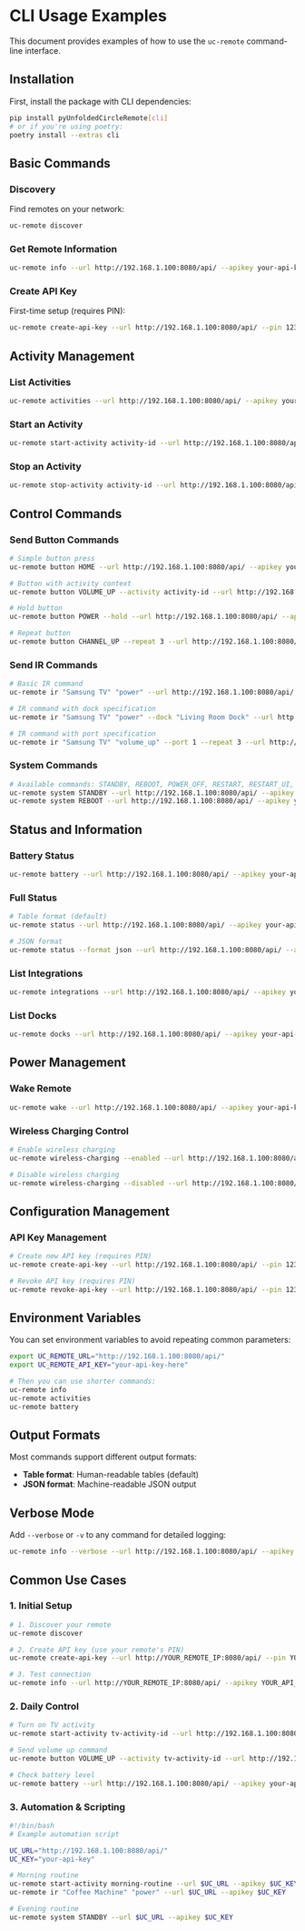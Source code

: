 # CLI Usage Examples

This document provides examples of how to use the `uc-remote` command-line interface.

## Installation

First, install the package with CLI dependencies:

```bash
pip install pyUnfoldedCircleRemote[cli]
# or if you're using poetry:
poetry install --extras cli
```

## Basic Commands

### Discovery
Find remotes on your network:
```bash
uc-remote discover
```

### Get Remote Information
```bash
uc-remote info --url http://192.168.1.100:8080/api/ --apikey your-api-key
```

### Create API Key
First-time setup (requires PIN):
```bash
uc-remote create-api-key --url http://192.168.1.100:8080/api/ --pin 1234
```

## Activity Management

### List Activities
```bash
uc-remote activities --url http://192.168.1.100:8080/api/ --apikey your-api-key
```

### Start an Activity
```bash
uc-remote start-activity activity-id --url http://192.168.1.100:8080/api/ --apikey your-api-key
```

### Stop an Activity  
```bash
uc-remote stop-activity activity-id --url http://192.168.1.100:8080/api/ --apikey your-api-key
```

## Control Commands

### Send Button Commands
```bash
# Simple button press
uc-remote button HOME --url http://192.168.1.100:8080/api/ --apikey your-api-key

# Button with activity context
uc-remote button VOLUME_UP --activity activity-id --url http://192.168.1.100:8080/api/ --apikey your-api-key

# Hold button
uc-remote button POWER --hold --url http://192.168.1.100:8080/api/ --apikey your-api-key

# Repeat button
uc-remote button CHANNEL_UP --repeat 3 --url http://192.168.1.100:8080/api/ --apikey your-api-key
```

### Send IR Commands
```bash
# Basic IR command
uc-remote ir "Samsung TV" "power" --url http://192.168.1.100:8080/api/ --apikey your-api-key

# IR command with dock specification
uc-remote ir "Samsung TV" "power" --dock "Living Room Dock" --url http://192.168.1.100:8080/api/ --apikey your-api-key

# IR command with port specification
uc-remote ir "Samsung TV" "volume_up" --port 1 --repeat 3 --url http://192.168.1.100:8080/api/ --apikey your-api-key
```

### System Commands
```bash
# Available commands: STANDBY, REBOOT, POWER_OFF, RESTART, RESTART_UI, RESTART_CORE
uc-remote system STANDBY --url http://192.168.1.100:8080/api/ --apikey your-api-key
uc-remote system REBOOT --url http://192.168.1.100:8080/api/ --apikey your-api-key
```

## Status and Information

### Battery Status
```bash
uc-remote battery --url http://192.168.1.100:8080/api/ --apikey your-api-key
```

### Full Status
```bash
# Table format (default)
uc-remote status --url http://192.168.1.100:8080/api/ --apikey your-api-key

# JSON format
uc-remote status --format json --url http://192.168.1.100:8080/api/ --apikey your-api-key
```

### List Integrations
```bash
uc-remote integrations --url http://192.168.1.100:8080/api/ --apikey your-api-key
```

### List Docks
```bash
uc-remote docks --url http://192.168.1.100:8080/api/ --apikey your-api-key
```

## Power Management

### Wake Remote
```bash
uc-remote wake --url http://192.168.1.100:8080/api/ --apikey your-api-key
```

### Wireless Charging Control
```bash
# Enable wireless charging
uc-remote wireless-charging --enabled --url http://192.168.1.100:8080/api/ --apikey your-api-key

# Disable wireless charging  
uc-remote wireless-charging --disabled --url http://192.168.1.100:8080/api/ --apikey your-api-key
```

## Configuration Management

### API Key Management
```bash
# Create new API key (requires PIN)
uc-remote create-api-key --url http://192.168.1.100:8080/api/ --pin 1234

# Revoke API key (requires PIN)
uc-remote revoke-api-key --url http://192.168.1.100:8080/api/ --pin 1234 --name "pyUnfoldedCircle"
```

## Environment Variables

You can set environment variables to avoid repeating common parameters:

```bash
export UC_REMOTE_URL="http://192.168.1.100:8080/api/"
export UC_REMOTE_API_KEY="your-api-key-here"

# Then you can use shorter commands:
uc-remote info
uc-remote activities
uc-remote battery
```

## Output Formats

Most commands support different output formats:
- **Table format**: Human-readable tables (default)
- **JSON format**: Machine-readable JSON output

## Verbose Mode

Add `--verbose` or `-v` to any command for detailed logging:

```bash
uc-remote info --verbose --url http://192.168.1.100:8080/api/ --apikey your-api-key
```

## Common Use Cases

### 1. Initial Setup
```bash
# 1. Discover your remote
uc-remote discover

# 2. Create API key (use your remote's PIN)
uc-remote create-api-key --url http://YOUR_REMOTE_IP:8080/api/ --pin YOUR_PIN

# 3. Test connection
uc-remote info --url http://YOUR_REMOTE_IP:8080/api/ --apikey YOUR_API_KEY
```

### 2. Daily Control
```bash
# Turn on TV activity
uc-remote start-activity tv-activity-id --url http://192.168.1.100:8080/api/ --apikey your-api-key

# Send volume up command
uc-remote button VOLUME_UP --activity tv-activity-id --url http://192.168.1.100:8080/api/ --apikey your-api-key

# Check battery level
uc-remote battery --url http://192.168.1.100:8080/api/ --apikey your-api-key
```

### 3. Automation & Scripting
```bash
#!/bin/bash
# Example automation script

UC_URL="http://192.168.1.100:8080/api/"
UC_KEY="your-api-key"

# Morning routine
uc-remote start-activity morning-routine --url $UC_URL --apikey $UC_KEY
uc-remote ir "Coffee Machine" "power" --url $UC_URL --apikey $UC_KEY

# Evening routine  
uc-remote system STANDBY --url $UC_URL --apikey $UC_KEY
```
